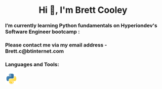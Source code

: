 
<h1 align="center">Hi 👋, I'm Brett Cooley</h1>
<h3 align="left"> I’m currently learning Python fundamentals on Hyperiondev's Software Engineer bootcamp :</h3>

<h3 align="left"> Please contact me via my email address -  Brett.c@btinternet.com </h3>



<h3 align="left">Languages and Tools:</h3>
<p align="left"> <a href="https://www.python.org" target="_blank" rel="noreferrer"> <img src="https://raw.githubusercontent.com/devicons/devicon/master/icons/python/python-original.svg" alt="python" width="40" height="40"/> </a> </p>
